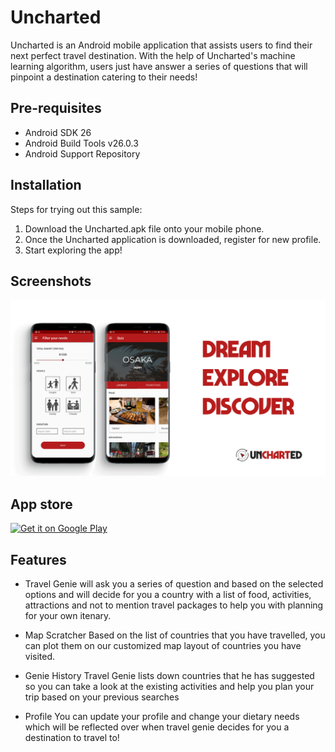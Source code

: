 Uncharted
===================================
Uncharted is an Android mobile application that assists users to find their next perfect travel destination. With the help of Uncharted's machine learning algorithm, users just have answer a series of questions that will pinpoint a destination catering to their needs!

Pre-requisites
--------------
- Android SDK 26
- Android Build Tools v26.0.3
- Android Support Repository

Installation
------------
Steps for trying out this sample:
1) Download the Uncharted.apk file onto your mobile phone.
2) Once the Uncharted application is downloaded, register for new profile.
3) Start exploring the app!

Screenshots
-------------

<img src="screenshots/home.png" alt="Screenshot"/> 

App store
------------
[![Get it on Google Play](https://raw.github.com/repat/README-template/master/googleplay.png)](https://play.google.com/store/apps/details?id=com.package.path)

Features
------------
- Travel Genie 
will ask you a series of question and based on the selected options and  will decide 
for you a country with a list of food, activities, attractions and not to mention travel packages to help you
with planning for your own itenary.

- Map Scratcher
Based on the list of countries that you have travelled, you can plot them on our customized map layout
of countries you have visited.

- Genie History
Travel Genie lists down countries that he has suggested so you can take a look at the existing activities
and help you plan your trip based on your previous searches

- Profile
You can update your profile and change your dietary needs which will be reflected over when travel genie decides for you a destination to travel to!

